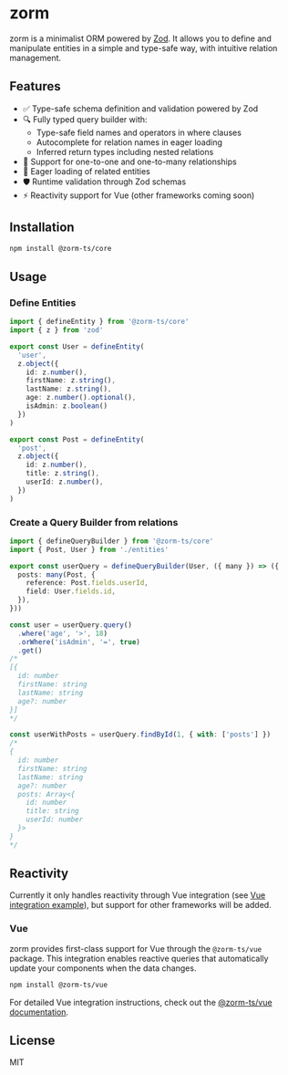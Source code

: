 # zorm

zorm is a minimalist ORM powered by [Zod](https://zod.dev/). It allows you to define and manipulate entities in a simple and type-safe way, with intuitive relation management.

## Features
- ✅ Type-safe schema definition and validation powered by Zod
- 🔍 Fully typed query builder with:
  - Type-safe field names and operators in where clauses
  - Autocomplete for relation names in eager loading
  - Inferred return types including nested relations
- 🤝 Support for one-to-one and one-to-many relationships
- 🚀 Eager loading of related entities
- 🛡️ Runtime validation through Zod schemas
- ⚡️ Reactivity support for Vue (other frameworks coming soon)

## Installation
```sh
npm install @zorm-ts/core
```
## Usage

### Define Entities
```ts
import { defineEntity } from '@zorm-ts/core'
import { z } from 'zod'

export const User = defineEntity(
  'user',
  z.object({
    id: z.number(),
    firstName: z.string(),
    lastName: z.string(),
    age: z.number().optional(),
    isAdmin: z.boolean()
  })
)

export const Post = defineEntity(
  'post',
  z.object({
    id: z.number(),
    title: z.string(),
    userId: z.number(),
  })
)
```

### Create a Query Builder from relations
```ts
import { defineQueryBuilder } from '@zorm-ts/core'
import { Post, User } from './entities'

export const userQuery = defineQueryBuilder(User, ({ many }) => ({
  posts: many(Post, {
    reference: Post.fields.userId,
    field: User.fields.id,
  }),
}))

const user = userQuery.query()
  .where('age', '>', 18)
  .orWhere('isAdmin', '=', true)
  .get()
/*
[{
  id: number
  firstName: string
  lastName: string
  age?: number
}]
*/

const userWithPosts = userQuery.findById(1, { with: ['posts'] })
/*
{
  id: number
  firstName: string
  lastName: string
  age?: number
  posts: Array<{
    id: number
    title: string
    userId: number
  }>
}
*/
```

## Reactivity

Currently it only handles reactivity through Vue integration (see [Vue integration example](packages/vue/src/index.ts)), but support for other frameworks will be added.

### Vue

zorm provides first-class support for Vue through the `@zorm-ts/vue` package. This integration enables reactive queries that automatically update your components when the data changes.

```sh
npm install @zorm-ts/vue
```

For detailed Vue integration instructions, check out the [@zorm-ts/vue documentation](packages/vue/README.md).

## License
MIT
